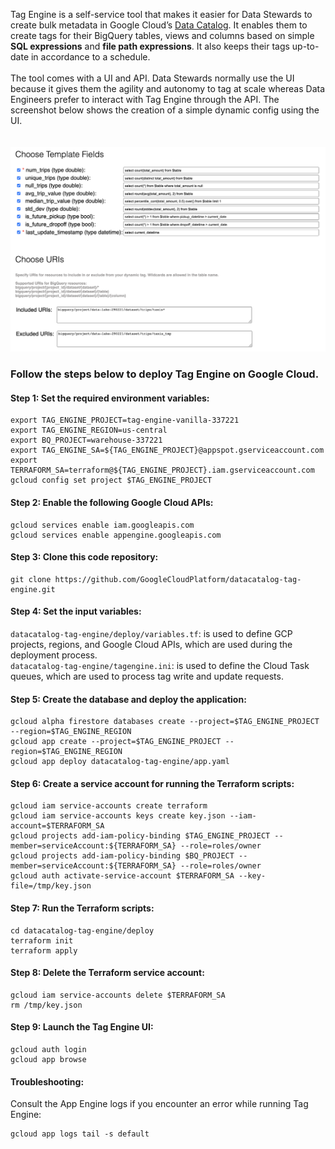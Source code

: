 Tag Engine is a self-service tool that makes it easier for Data Stewards to create bulk metadata in Google Cloud’s [Data Catalog](https://cloud.google.com/data-catalog/docs/concepts/overview). It enables them to create tags for their BigQuery tables, views and columns based on simple <b>SQL expressions</b> and <b>file path expressions</b>. It also keeps their tags up-to-date in accordance to a schedule. 
<br><br>
The tool comes with a UI and API. Data Stewards normally use the UI because it gives them the agility and autonomy to tag at scale whereas Data Engineers prefer to interact with Tag Engine through the API. The screenshot below shows the creation of a simple dynamic config using the UI.  
<br><br>
![](https://github.com/GoogleCloudPlatform/datacatalog-tag-engine/blob/main/static/screenshot.png)

### Follow the steps below to deploy Tag Engine on Google Cloud. 

#### Step 1: Set the required environment variables:
```
export TAG_ENGINE_PROJECT=tag-engine-vanilla-337221
export TAG_ENGINE_REGION=us-central
export BQ_PROJECT=warehouse-337221
export TAG_ENGINE_SA=${TAG_ENGINE_PROJECT}@appspot.gserviceaccount.com
export TERRAFORM_SA=terraform@${TAG_ENGINE_PROJECT}.iam.gserviceaccount.com
gcloud config set project $TAG_ENGINE_PROJECT
```

#### Step 2: Enable the following Google Cloud APIs:
```
gcloud services enable iam.googleapis.com
gcloud services enable appengine.googleapis.com
```

#### Step 3: Clone this code repository:
```
git clone https://github.com/GoogleCloudPlatform/datacatalog-tag-engine.git
```

#### Step 4: Set the input variables:
`datacatalog-tag-engine/deploy/variables.tf`: is used to define GCP projects, regions, and Google Cloud APIs, which are used during the deployment process.  
`datacatalog-tag-engine/tagengine.ini`: is used to define the Cloud Task queues, which are used to process tag write and update requests. 


#### Step 5: Create the database and deploy the application:
```
gcloud alpha firestore databases create --project=$TAG_ENGINE_PROJECT --region=$TAG_ENGINE_REGION     
gcloud app create --project=$TAG_ENGINE_PROJECT --region=$TAG_ENGINE_REGION
gcloud app deploy datacatalog-tag-engine/app.yaml

```

#### Step 6: Create a service account for running the Terraform scripts:
```                
gcloud iam service-accounts create terraform
gcloud iam service-accounts keys create key.json --iam-account=$TERRAFORM_SA 
gcloud projects add-iam-policy-binding $TAG_ENGINE_PROJECT --member=serviceAccount:${TERRAFORM_SA} --role=roles/owner
gcloud projects add-iam-policy-binding $BQ_PROJECT --member=serviceAccount:${TERRAFORM_SA} --role=roles/owner
gcloud auth activate-service-account $TERRAFORM_SA --key-file=/tmp/key.json
```

#### Step 7: Run the Terraform scripts:
```  
cd datacatalog-tag-engine/deploy
terraform init
terraform apply
```  

#### Step 8:  Delete the Terraform service account:
```
gcloud iam service-accounts delete $TERRAFORM_SA
rm /tmp/key.json
```

#### Step 9: Launch the Tag Engine UI:
```
gcloud auth login
gcloud app browse
```

#### Troubleshooting:

Consult the App Engine logs if you encounter an error while running Tag Engine:

```
gcloud app logs tail -s default
```


